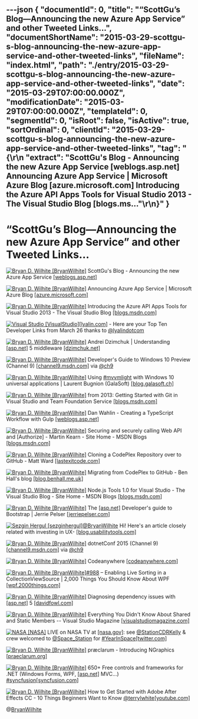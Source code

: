---json
{
  "documentId": 0,
  "title": "“ScottGu’s Blog—Announcing the new Azure App Service” and other Tweeted Links…",
  "documentShortName": "2015-03-29-scottgu-s-blog-announcing-the-new-azure-app-service-and-other-tweeted-links",
  "fileName": "index.html",
  "path": "./entry/2015-03-29-scottgu-s-blog-announcing-the-new-azure-app-service-and-other-tweeted-links",
  "date": "2015-03-29T07:00:00.000Z",
  "modificationDate": "2015-03-29T07:00:00.000Z",
  "templateId": 0,
  "segmentId": 0,
  "isRoot": false,
  "isActive": true,
  "sortOrdinal": 0,
  "clientId": "2015-03-29-scottgu-s-blog-announcing-the-new-azure-app-service-and-other-tweeted-links",
  "tag": "{\r\n  \"extract\": \"ScottGu's Blog - Announcing the new Azure App Service [weblogs.asp.net]        Announcing Azure App Service | Microsoft Azure Blog [azure.microsoft.com]        Introducing the Azure API Apps Tools for Visual Studio 2013 - The Visual Studio Blog [blogs.ms...\"\r\n}"
}
---

# “ScottGu’s Blog—Announcing the new Azure App Service” and other Tweeted Links…

[<img alt="Bryan D. Wilhite [BryanWilhite]" src="https://songhay.blob.core.windows.net/shared-social-twitter/BryanWilhite.jpeg">](http://t.co/UNdqV0Z1zz "Bryan D. Wilhite [BryanWilhite]") ScottGu's Blog - Announcing the new Azure App Service [[weblogs.asp.net]](http://weblogs.asp.net/scottgu/announcing-the-new-azure-app-service)

[<img alt="Bryan D. Wilhite [BryanWilhite]" src="https://songhay.blob.core.windows.net/shared-social-twitter/BryanWilhite.jpeg">](http://t.co/UNdqV0Z1zz "Bryan D. Wilhite [BryanWilhite]") Announcing Azure App Service | Microsoft Azure Blog [[azure.microsoft.com]](http://azure.microsoft.com/blog/2015/03/24/announcing-azure-app-service/)

[<img alt="Bryan D. Wilhite [BryanWilhite]" src="https://songhay.blob.core.windows.net/shared-social-twitter/BryanWilhite.jpeg">](http://t.co/UNdqV0Z1zz "Bryan D. Wilhite [BryanWilhite]") Introducing the Azure API Apps Tools for Visual Studio 2013 - The Visual Studio Blog [[blogs.msdn.com]](http://blogs.msdn.com/b/visualstudio/archive/2015/03/24/introducing-the-azure-api-apps-tools-for-visual-studio-2013.aspx)

[<img alt="Visual Studio [VisualStudio]" src="https://songhay.blob.core.windows.net/shared-social-twitter/VisualStudio.png">](http://t.co/OqnL9IGcUY "Visual Studio [VisualStudio]")[[lyalin.com]](http://www.lyalin.com/2015/03/26/visual-studio-developer-top-ten-for-march-26th-2015/) - Here are your Top Ten Developer Links from March 26 thanks to [@lyalindotcom](http://twitter.com/lyalindotcom)

[<img alt="Bryan D. Wilhite [BryanWilhite]" src="https://songhay.blob.core.windows.net/shared-social-twitter/BryanWilhite.jpeg">](http://t.co/UNdqV0Z1zz "Bryan D. Wilhite [BryanWilhite]") Andrei Dzimchuk | Understanding [[asp.net]](http://www.asp.net/) 5 middleware [[dzimchuk.net]](http://dzimchuk.net/post/Understanding-ASPNET-5-middleware)

[<img alt="Bryan D. Wilhite [BryanWilhite]" src="https://songhay.blob.core.windows.net/shared-social-twitter/BryanWilhite.jpeg">](http://t.co/UNdqV0Z1zz "Bryan D. Wilhite [BryanWilhite]") Developer's Guide to Windows 10 Preview (Channel 9) [[channel9.msdn.com]](https://channel9.msdn.com/Series/Developers-Guide-to-Windows-10-Preview) via [@ch9](http://twitter.com/ch9)

[<img alt="Bryan D. Wilhite [BryanWilhite]" src="https://songhay.blob.core.windows.net/shared-social-twitter/BryanWilhite.jpeg">](http://t.co/UNdqV0Z1zz "Bryan D. Wilhite [BryanWilhite]") Using [#mvvmlight](http://search.twitter.com/search?q=%23mvvmlight) with Windows 10 universal applications | Laurent Bugnion (GalaSoft) [[blog.galasoft.ch]](http://blog.galasoft.ch/posts/2015/03/using-mvvmlight-with-windows-10-universal-applications/)

[<img alt="Bryan D. Wilhite [BryanWilhite]" src="https://songhay.blob.core.windows.net/shared-social-twitter/BryanWilhite.jpeg">](http://t.co/UNdqV0Z1zz "Bryan D. Wilhite [BryanWilhite]") from 2013: Getting Started with Git in Visual Studio and Team Foundation Service [[blogs.msdn.com]](http://blogs.msdn.com/b/visualstudioalm/archive/2013/01/30/getting-started-with-git-in-visual-studio-and-team-foundation-service.aspx)

[<img alt="Bryan D. Wilhite [BryanWilhite]" src="https://songhay.blob.core.windows.net/shared-social-twitter/BryanWilhite.jpeg">](http://t.co/UNdqV0Z1zz "Bryan D. Wilhite [BryanWilhite]") Dan Wahlin - Creating a TypeScript Workflow with Gulp [[weblogs.asp.net]](http://weblogs.asp.net/dwahlin/creating-a-typescript-workflow-with-gulp)

[<img alt="Bryan D. Wilhite [BryanWilhite]" src="https://songhay.blob.core.windows.net/shared-social-twitter/BryanWilhite.jpeg">](http://t.co/UNdqV0Z1zz "Bryan D. Wilhite [BryanWilhite]") Securing and securely calling Web API and [Authorize] - Martin Kearn - Site Home - MSDN Blogs [[blogs.msdn.com]](http://blogs.msdn.com/b/martinkearn/archive/2015/03/25/securing-and-working-securely-with-web-api.aspx)

[<img alt="Bryan D. Wilhite [BryanWilhite]" src="https://songhay.blob.core.windows.net/shared-social-twitter/BryanWilhite.jpeg">](http://t.co/UNdqV0Z1zz "Bryan D. Wilhite [BryanWilhite]") Cloning a CodePlex Repository over to GitHub - Matt Ward [[lastexitcode.com]](http://lastexitcode.com/blog/2012/09/26/CloneCodePlexRepositoryToGitHub/)

[<img alt="Bryan D. Wilhite [BryanWilhite]" src="https://songhay.blob.core.windows.net/shared-social-twitter/BryanWilhite.jpeg">](http://t.co/UNdqV0Z1zz "Bryan D. Wilhite [BryanWilhite]") Migrating from CodePlex to GitHub - Ben Hall's blog [[blog.benhall.me.uk]](http://blog.benhall.me.uk/2009/12/migrating-from-codeplex-to-github/)

[<img alt="Bryan D. Wilhite [BryanWilhite]" src="https://songhay.blob.core.windows.net/shared-social-twitter/BryanWilhite.jpeg">](http://t.co/UNdqV0Z1zz "Bryan D. Wilhite [BryanWilhite]") Node.js Tools 1.0 for Visual Studio - The Visual Studio Blog - Site Home - MSDN Blogs [[blogs.msdn.com]](http://blogs.msdn.com/b/visualstudio/archive/2015/03/25/node-js-tools-1-0-for-visual-studio.aspx)

[<img alt="Bryan D. Wilhite [BryanWilhite]" src="https://songhay.blob.core.windows.net/shared-social-twitter/BryanWilhite.jpeg">](http://t.co/UNdqV0Z1zz "Bryan D. Wilhite [BryanWilhite]") The [[asp.net]](http://www.asp.net/) Developer's guide to Bootstrap | Jerrie Pelser [[jerriepelser.com]](http://www.jerriepelser.com/blog/aspnet-developers-index-to-bootstrap)

[<img alt="Sezgin Hergul [sezginhergul]" src="https://songhay.blob.core.windows.net/shared-social-twitter/sezginhergul.jpeg">](http://t.co/xAG6QlELkV "Sezgin Hergul [sezginhergul]")[@BryanWilhite](http://twitter.com/BryanWilhite) Hi! Here's an article closely related with investing in UX- [[blog.usabilitytools.com]](http://blog.usabilitytools.com/4-reasons-ux-research/)

[<img alt="Bryan D. Wilhite [BryanWilhite]" src="https://songhay.blob.core.windows.net/shared-social-twitter/BryanWilhite.jpeg">](http://t.co/UNdqV0Z1zz "Bryan D. Wilhite [BryanWilhite]") dotnetConf 2015 (Channel 9) [[channel9.msdn.com]](http://channel9.msdn.com/Events/dotnetConf/2015) via [@ch9](http://twitter.com/ch9)

[<img alt="Bryan D. Wilhite [BryanWilhite]" src="https://songhay.blob.core.windows.net/shared-social-twitter/BryanWilhite.jpeg">](http://t.co/UNdqV0Z1zz "Bryan D. Wilhite [BryanWilhite]") Codeanywhere [[codeanywhere.com]](https://codeanywhere.com/)

[<img alt="Bryan D. Wilhite [BryanWilhite]" src="https://songhay.blob.core.windows.net/shared-social-twitter/BryanWilhite.jpeg">](http://t.co/UNdqV0Z1zz "Bryan D. Wilhite [BryanWilhite]")[#988](http://search.twitter.com/search?q=%23988) – Enabling Live Sorting in a CollectionViewSource | 2,000 Things You Should Know About WPF [[wpf.2000things.com]](http://wpf.2000things.com/2014/01/16/988-enabling-live-sorting-in-a-collectionviewsource/)

[<img alt="Bryan D. Wilhite [BryanWilhite]" src="https://songhay.blob.core.windows.net/shared-social-twitter/BryanWilhite.jpeg">](http://t.co/UNdqV0Z1zz "Bryan D. Wilhite [BryanWilhite]") Diagnosing dependency issues with [[asp.net]](http://www.asp.net/) 5 [[davidfowl.com]](http://davidfowl.com/diagnosing-dependency-issues-with-asp-net-5/)

[<img alt="Bryan D. Wilhite [BryanWilhite]" src="https://songhay.blob.core.windows.net/shared-social-twitter/BryanWilhite.jpeg">](http://t.co/UNdqV0Z1zz "Bryan D. Wilhite [BryanWilhite]") Everything You Didn't Know About Shared and Static Members -- Visual Studio Magazine [[visualstudiomagazine.com]](https://visualstudiomagazine.com/articles/2015/03/01/shared-and-static-members.aspx)

[<img alt="NASA [NASA]" src="https://songhay.blob.core.windows.net/shared-social-twitter/NASA.jpg">](http://t.co/TcEE6O9Jfb "NASA [NASA]") LIVE on NASA TV at [[nasa.gov]](http://www.nasa.gov/multimedia/nasatv/index.html): see [@StationCDRKelly](http://twitter.com/StationCDRKelly) &amp; crew welcomed to [@Space_Station](http://twitter.com/Space_Station) for [#YearInSpace](http://search.twitter.com/search?q=%23YearInSpace)[[twitter.com]](https://twitter.com/NASA/status/581649120739397632/photo/1)

[<img alt="Bryan D. Wilhite [BryanWilhite]" src="https://songhay.blob.core.windows.net/shared-social-twitter/BryanWilhite.jpeg">](http://t.co/UNdqV0Z1zz "Bryan D. Wilhite [BryanWilhite]") præclarum - Introducing NGraphics [[praeclarum.org]](http://praeclarum.org/post/113814379658/introducing-ngraphics)

[<img alt="Bryan D. Wilhite [BryanWilhite]" src="https://songhay.blob.core.windows.net/shared-social-twitter/BryanWilhite.jpeg">](http://t.co/UNdqV0Z1zz "Bryan D. Wilhite [BryanWilhite]") 650+ Free controls and frameworks for .NET (Windows Forms, WPF, [[asp.net]](http://www.asp.net/) MVC...) [#syncfusion](http://search.twitter.com/search?q=%23syncfusion)[[syncfusion.com]](http://www.syncfusion.com/products/communitylicense)

[<img alt="Bryan D. Wilhite [BryanWilhite]" src="https://songhay.blob.core.windows.net/shared-social-twitter/BryanWilhite.jpeg">](http://t.co/UNdqV0Z1zz "Bryan D. Wilhite [BryanWilhite]") How to Get Started with Adobe After Effects CC - 10 Things Beginners Want to Know [@terrylwhite](http://twitter.com/terrylwhite)[[youtube.com]](https://www.youtube.com/watch?v=8LtY7qWWyAY&feature=youtube_gdata_player)

@[BryanWilhite](https://twitter.com/BryanWilhite)

